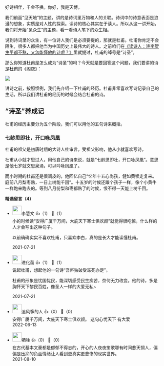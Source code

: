 好诗相伴，千金不换。你好，我是天博。

我们前面“见天地”的主题，讲的是诗词里万物和人的关联。诗词中的诗意表面是浪漫的想象，实质是对人性的探索。读诗的核心其实在于读人。所以从这一讲开始，我们将开始“见众生”的主题，看一看诗人笔下的众生相。

说到诗词里的众生，有一位诗人我们是必须要提的，那就是杜甫。杜甫你肯定不会陌生，很多人都把他当为中国历史上最伟大的诗人。之前咱们在[《读诗人：连李贺生平都不熟，又怎能懂他的诗呢？》](https://time.geekbang.org/column/article/387342)里就提过，杜甫的绰号是“诗圣”。

那么你知道杜甫是怎么成为“诗圣”的吗？今天就是要回答这个问题，我们要讲的诗是杜甫的《阁夜》：

![](https://static001.geekbang.org/resource/image/d7/93/d7b98c7f3d97eb209e506697c6747693.jpg?wh=1920x1080)

讲诗之前，按照惯例，我们先介绍一下杜甫的经历。杜甫非常喜欢写诗记录自己的生活，所以我们讲杜甫的经历的时候会结合杜甫的诗。

## “诗圣”养成记

杜甫的经历主要分为五个阶段，我们可以用他的五句诗来概括。

### **七龄思即壮，开口咏凤凰**

杜甫的祖父是初唐时期的大诗人杜审言。受祖父影响，他从小就喜欢写诗。

杜甫从小就才思过人，用他自己的诗来说，就是“七龄思即壮，开口咏凤凰”。意思是他七岁就文思泉涌，可以吟咏凤凰了。

而小时期的杜甫还是很调皮的，他回忆自己“忆年十五心尚孩，健如黄犊走复来。庭前八月梨枣熟，一日上树能千回”。十五岁的时候还跟个孩子一样，像个小黄牛一样跑来跑去的。等到八月份梨和枣都熟了的时候，恨不得一天能上树千回。
<div><strong>精选留言（4）</strong></div><ul>
<li><img src="https://thirdwx.qlogo.cn/mmopen/vi_32/MpF5Hia4Qwibdice7Qibk3iamUVZY3KglCymK67n5YEvZjX8GbFY1J2f1RGTbNibpnvicxYZGoJL7oicfbpBIfWTCe7Gbw/132" width="30px"><span>李慧文</span> 👍（1） 💬（1）<div>小的时候读“安得广厦千万间，大庇天下寒士俱欢颜”就觉得很吃惊，什么样的人才会写出这种句子。

以前确确实实不喜欢杜甫，只喜欢李白，真的是长大才能读懂杜甫。</div>2021-07-21</li><br/><li><img src="https://static001.geekbang.org/account/avatar/00/13/7b/bd/ccb37425.jpg" width="30px"><span>进化菌</span> 👍（1） 💬（1）<div>说起杜甫，想起他的一句诗“吾庐独破受冻死亦足”。

杜甫的形象是忧国忧民，能深切感受民生疾苦，奈何无力改变。他的诗，多是胸怀天下黎民百姓，像圣人一样的大爱无私~</div>2021-07-21</li><br/><li><img src="https://static001.geekbang.org/account/avatar/00/16/b4/94/2796de72.jpg" width="30px"><span>追风筝的人</span> 👍（0） 💬（0）<div>安得广厦千万间，大庇天下寒士俱欢颜。 这句心忧天下 有大爱</div>2022-06-13</li><br/><li><img src="https://static001.geekbang.org/account/avatar/00/18/b5/ca/bba4d696.jpg" width="30px"><span>牺牲</span> 👍（0） 💬（0）<div>在古代基本文豪都是郁郁不得志的，开心的人夜夜笙歌哪有时间悲天悯人，偏偏是压抑的负面情绪让人看到更真实更悲惨的现实世界。</div>2021-08-10</li><br/>
</ul>